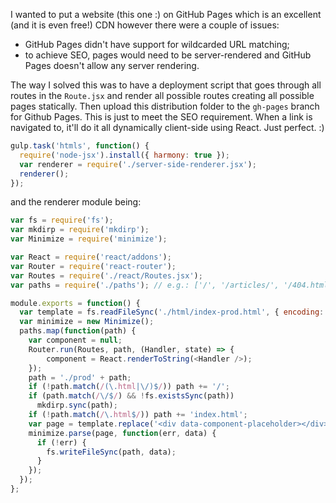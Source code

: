 I wanted to put a website (this one :) on GitHub Pages which is an excellent (and it is even free!) CDN however there were a couple of issues:

- GitHub Pages didn't have support for wildcarded URL matching;
- to achieve SEO, pages would need to be server-rendered and GitHub Pages doesn't allow any server rendering.

The way I solved this was to have a deployment script that goes through all routes in the `Route.jsx` and render all possible routes creating all possible pages statically.  Then upload this distribution folder to the `gh-pages` branch for Github Pages.  This is just to meet the SEO requirement.  When a link is navigated to, it'll do it all dynamically client-side using React.  Just perfect. :)

```js
gulp.task('htmls', function() {
  require('node-jsx').install({ harmony: true });
  var renderer = require('./server-side-renderer.jsx');
  renderer();
});
```

and the renderer module being:

```js
var fs = require('fs');
var mkdirp = require('mkdirp');
var Minimize = require('minimize');

var React = require('react/addons');
var Router = require('react-router');
var Routes = require('./react/Routes.jsx');
var paths = require('./paths'); // e.g.: ['/', '/articles/', '/404.html', '/article/All-about-Browserify/', '/article/All-about-Reactify/']

module.exports = function() {
  var template = fs.readFileSync('./html/index-prod.html', { encoding: 'utf8' });
  var minimize = new Minimize();
  paths.map(function(path) {
    var component = null;
    Router.run(Routes, path, (Handler, state) => {
        component = React.renderToString(<Handler />);
    });
    path = './prod' + path;
    if (!path.match(/(\.html|\/)$/)) path += '/';
    if (path.match(/\/$/) && !fs.existsSync(path))
      mkdirp.sync(path);
    if (!path.match(/\.html$/)) path += 'index.html';
    var page = template.replace('<div data-component-placeholder></div>', component);
    minimize.parse(page, function(err, data) {
      if (!err) {
        fs.writeFileSync(path, data);
      }
    });
  });
};
```